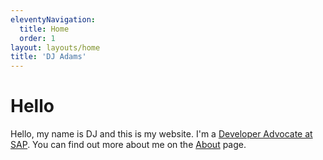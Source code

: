 ```yaml
---
eleventyNavigation:
  title: Home
  order: 1
layout: layouts/home
title: 'DJ Adams'
---
```


# Hello

Hello, my name is DJ and this is my website. I'm a [Developer Advocate at SAP](https://developers.sap.com/developer-advocates.html). You can find out more about me on the [About](/about/) page.
